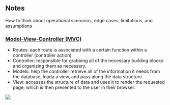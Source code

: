 ## Notes
How to think about operational scenarios, edge cases, limitations, and assumptions


### [Model-View-Controller (MVC)](https://realpython.com/the-model-view-controller-mvc-paradigm-summarized-with-legos/)

* Routes: each route is associated with a certain function within a controller (controller action)
* Controller: responsible for grabbing all of the necessary building blocks and organizing them as necessary.
* Models: help the controller retrieve all of the information it needs from the database, loada a view, and pass along the data structure.
* View: accesses the structure of data and uses it to render the requested page, which is then presented to the user in their browser.

![](https://files.realpython.com/media/mvc_diagram_with_routes.e12c5b982ac8.png)
